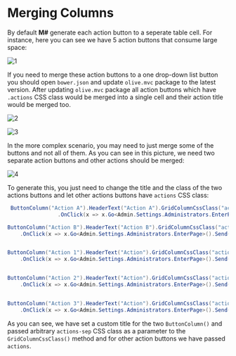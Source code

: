 # Merging Columns

By default **M#** generate each action button to a seperate table cell. For instance, here you can see we have 5 action buttons that consume large space:

![1](https://user-images.githubusercontent.com/1321544/46538501-16b4ef80-c8c1-11e8-8570-3c2ea3991f59.PNG)

If you need to merge these action buttons to a one drop-down list button you should open `bower.json` and update `olive.mvc` package to the latest version.
After updating `olive.mvc` package all action buttons which have `.actions` CSS class would be merged into a single cell and their action title would be merged too.

![2](https://user-images.githubusercontent.com/1321544/46538813-cdb16b00-c8c1-11e8-9f07-a1cf75289079.PNG)

![3](https://user-images.githubusercontent.com/1321544/46538827-d99d2d00-c8c1-11e8-83e3-bc95a0862ca5.PNG)

In the more complex scenario, you may need to just merge some of the buttons and not all of them. As you can see in this picture, we need two separate action buttons and other actions should be merged:

![4](https://user-images.githubusercontent.com/40687782/46793408-8ef63780-cd3d-11e8-977b-39ae786a54dc.png)

To generate this, you just need to change the title and the class of the two actions buttons and let other actions buttons have `actions` CSS class:

```csharp
 ButtonColumn("Action A").HeaderText("Action A").GridColumnCssClass("actions-sep").Icon(FA.Edit)
                .OnClick(x => x.Go<Admin.Settings.Administrators.EnterPage>().Send("item", "item.ID"));

ButtonColumn("Action B").HeaderText("Action B").GridColumnCssClass("actions-sep").Icon(FA.Edit)
    .OnClick(x => x.Go<Admin.Settings.Administrators.EnterPage>().Send("item", "item.ID"));


ButtonColumn("Action 1").HeaderText("Action").GridColumnCssClass("actions").Icon(FA.Edit)
    .OnClick(x => x.Go<Admin.Settings.Administrators.EnterPage>().Send("item", "item.ID"));


ButtonColumn("Action 2").HeaderText("Action").GridColumnCssClass("actions").Icon(FA.Edit)
    .OnClick(x => x.Go<Admin.Settings.Administrators.EnterPage>().Send("item", "item.ID"));


ButtonColumn("Action 3").HeaderText("Action").GridColumnCssClass("actions").Icon(FA.Edit)
    .OnClick(x => x.Go<Admin.Settings.Administrators.EnterPage>().Send("item", "item.ID"));
```
As you can see, we have set a custom title for the two `ButtonColumn()` and passed arbitrary `actions-sep` CSS class as a parameter to the `GridColumnCssClass()` method and for other action buttons we have passed `actions`.